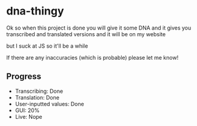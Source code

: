 # dna-thingy
Ok so when this project is done you will give it some DNA and it gives you transcribed and translated versions and it will be on my website

but I suck at JS so it'll be a while

If there are any inaccuracies (which is probable) please let me know!

## Progress
* Transcribing: Done
* Translation: Done
* User-inputted values: Done
* GUI: 20%
* Live: Nope
